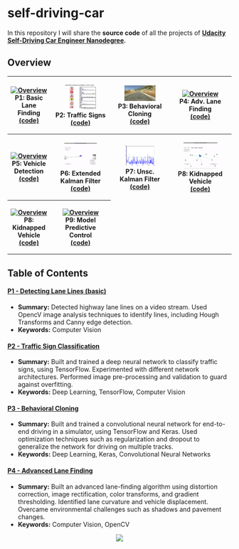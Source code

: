 # self-driving-car

In this repository I will share the **source code** of all the projects of **[Udacity Self-Driving Car Engineer Nanodegree](https://www.udacity.com/course/self-driving-car-engineer-nanodegree--nd013).**


## Overview

<table style="width:100%">
  <tr>
    <th><p align="center">
           <a href="https://streamable.com/5a039"><img src="./Project_1_basic_lane_finding/data/outputs/videos/solidWhite-gif.gif" alt="Overview" width="60%" height="60%"></a>
           <br>P1: Basic Lane Finding
           <br><a href="./Project_1_basic_lane_finding" name="p1_code">(code)</a>
      </p>
    </th>
    <th><p align="center">
           <a href="./Project_2_traffic_sign_classifier/Traffic_Sign_Classifier.ipynb"><img src="./Project_2_traffic_sign_classifier/img/softmax.png" alt="Overview" width="60%" height="60%"></a>
           <br>P2: Traffic Signs
           <br><a href="./Project_2_traffic_sign_classifier" name="p2_code">(code)</a>
       </p>
    </th>
    <th><p align="center">
           <a href="https://streamable.com/happr"><img src="./Project_3_behavioral_cloning/output/babaviorCloning-gif.gif" alt="Overview" width="60%" height="60%"></a>
           <br>P3: Behavioral Cloning
           <br><a href="./Project_3_behavioral_cloning" name="p3_code">(code)</a>
        </p>
    </th>
    <th><p align="center">
           <a href="https://streamable.com/uijw3"><img src="./Project_4_advanced_lane_finding/p4-gif.gif"                         alt="Overview" width="60%" height="60%"></a>
           <br>P4: Adv. Lane Finding
           <br><a href="./Project_4_advanced_lane_finding" name="p4_code">(code)</a>
        </p>
    </th>
  </tr>
  <tr>
    <th><p align="center">
           <a href="https://streamable.com/x23f2"><img src="./Project_5_vehicle_detection/P5-gif.gif"                         alt="Overview" width="60%" height="60%"></a>
           <br>P5: Vehicle Detection
           <br><a href="./Project_5_vehicle_detection" name="p5_code">(code)</a>
        </p>
    </th>
    <th><p align="center">
           <a href="https://streamable.com/kfyz3"><img src="./Project_6_ExtendedKalman_filter/P6-gif.gif" alt="Overview" width="60%" height="60%"></a>
           <br>P6: Extended Kalman Filter
           <br><a href="./Project_6_ExtendedKalman_filter" name="p6_code">(code)</a>
      </p>
    </th>
    <th><p align="center">
           <a href="https://streamable.com/5a039"><img src="./Project_7_unscented_kalman_filter/result/NIS_radar.png" alt="Overview" width="60%" height="60%"></a>
           <br>P7: Unsc. Kalman Filter 
           <br><a href="./Project_7_unscented_kalman_filter" name="p7_code">(code)</a>
      </p>
    </th>
    <th><p align="center">
           <a href="https://streamable.com/0xgyx"><img src="./Project_8_kidnapped_vehicle/kidnapped_vehicle_demo.gif" alt="Overview" width="60%" height="60%"></a>
           <br>P8: Kidnapped Vehicle 
           <br><a href="./Project_8_kidnapped_vehicle" name="p8_code">(code)</a>
      </p>
    </th>
  </tr>
  <tr>
  	<th><p align="center">
           <a href="https://streamable.com/x0944"><img src="./Project_9_PID_control/Pid-demo.gif" alt="Overview" width="60%" height="60%"></a>
           <br>P8: Kidnapped Vehicle 
           <br><a href="./Project_9_PID_control" name="p9_code">(code)</a>
      </p>
    </th>
    <th><p align="center">
           <a href="https://streamable.com/tvyic"><img src="./Project_10_MPC_control/MPC-demo.gif" alt="Overview" width="60%" height="60%"></a>
           <br>P9: Model Predictive Control
           <br><a href="./Project_10_MPC_control" name="p10_code">(code)</a>
      </p>
    </th>
  </tr>
</table>


## Table of Contents

#### [P1 - Detecting Lane Lines (basic)](project_1_lane_finding_basic)
 - **Summary:** Detected highway lane lines on a video stream. Used OpencV image analysis techniques to identify lines, including Hough Transforms and Canny edge detection.
 - **Keywords:** Computer Vision
 
#### [P2 - Traffic Sign Classification](project_2_traffic_sign_classifier)
 - **Summary:** Built and trained a deep neural network to classify traffic signs, using TensorFlow. Experimented with different network architectures. Performed image pre-processing and validation to guard against overfitting.
 - **Keywords:** Deep Learning, TensorFlow, Computer Vision
 
#### [P3 - Behavioral Cloning](project_3_behavioral_cloning)
 - **Summary:** Built and trained a convolutional neural network for end-to-end driving in a simulator, using TensorFlow and Keras. Used optimization techniques such as regularization and dropout to generalize the network for driving on multiple tracks.
 - **Keywords:** Deep Learning, Keras, Convolutional Neural Networks

#### [P4 - Advanced Lane Finding](project_4_advanced_lane_finding)
 - **Summary:** Built an advanced lane-finding algorithm using distortion correction, image rectification, color transforms, and gradient thresholding. Identified lane curvature and vehicle displacement. Overcame environmental challenges such as shadows and pavement changes.
 - **Keywords:** Computer Vision, OpenCV
 
<p align="center">
  <img src="https://cdn-images-1.medium.com/max/800/1*dRJ1tz6N3MqO1iCFzlhxZg.jpeg" width="400">
</p>
